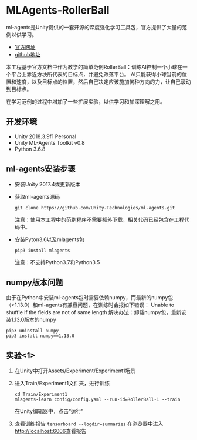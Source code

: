 # MLAgents-RollerBall
ml-agents是Unity提供的一套开源的深度强化学习工具包，官方提供了大量的范例以供学习。

* [官方网址](https://unity3d.com/cn/machine-learning)
* [github地址](https://github.com/Unity-Technologies/ml-agents)

本工程基于官方文档中作为教学的简单范例RollerBall：训练AI控制一个小球在一个平台上靠近方块所代表的目标点，并避免跌落平台。
AI只能获得小球当前的位置和速度，以及目标点的位置，然后自己决定应该施加何种方向的力，让自己滚动到目标点。

在学习范例的过程中增加了一些扩展实验，以供学习和加深理解之用。

## 开发环境
* Unity 2018.3.9f1 Personal
* Unity ML-Agents Toolkit v0.8
* Python 3.6.8

## ml-agents安装步骤
* 安装Unity 2017.4或更新版本
* 获取ml-agents源码

    `git clone https://github.com/Unity-Technologies/ml-agents.git`

    注意：使用本工程中的范例程序不需要额外下载，相关代码已经包含在工程代码中。
* 安装Pyton3.6以及mlagents包

    `pip3 install mlagents`

    注意：不支持Python3.7和Python3.5

## numpy版本问题
由于在Python中安装ml-agents包时需要依赖numpy，而最新的numpy包（>1.13.0）和ml-agents有兼容问题，在训练时会报如下错误：
Unable to shuffle if the fields are not of same length
解决办法：卸载numpy包，重新安装1.13.0版本的numpy

```
pip3 uninstall numpy
pip3 install numpy==1.13.0
```

## 实验<1>
1. 在Unity中打开Assets/Experiment/Experiment1场景
2. 进入Train/Experiment1文件夹，进行训练

    ```
    cd Train/Experiment1
    mlagents-learn config/config.yaml --run-id=RollerBall-1 --train
    ```
    在Unity编辑器中，点击“运行”
3. 查看训练报告
    `tensorboard --logdir=summaries`
    在浏览器中进入[http://localhost:6006](http://localhost:6006)查看报告
